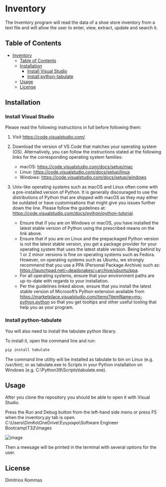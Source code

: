 # Inventory 

The Inventory program will read the data of a shoe store inventory from a text file and will allow the user to enter, view, extract, update and search it. 

## Table of Contents

- [Inventory](#inventory)
  - [Table of Contents](#table-of-contents)
  - [Installation](#installation)
    - [Install Visual Studio](#install-visual-studio)
    - [Install python-tabulate](#install-python-tabulate)
  - [Usage](#usage)
  - [License](#license)

## Installation

### Install Visual Studio

Please read the following instructions in full before following them:
1. Visit https://code.visualstudio.com/

2. Download the version of VS Code that matches your operating system (OS). Alternatively, you can follow the instructions stated at the following links for the corresponding operating system families:
    * macOS: https://code.visualstudio.com/docs/setup/mac
    * Linux: https://code.visualstudio.com/docs/setup/linux
    * Windows: https://code.visualstudio.com/docs/setup/windows
    
3. Unix-like operating systems such as macOS and Linux often come with a pre-installed version of Python. It is generally discouraged to use the distributions of Python that are shipped with macOS as they may either be outdated or have customisations that might give you issues further down the line. Please follow the guidelines at: https://code.visualstudio.com/docs/python/python-tutorial.
    * Ensure that if you are on Windows or macOS, you have installed the latest stable version of Python using the prescribed means on the link above.
    * Ensure that if you are on Linux and the prepackaged Python version is not the latest stable version, you get a package provider for your operating system that uses the latest stable version. Being behind by 1 or 2 minor versions is fine on operating systems such as Fedora. However, on operating systems such as Ubuntu, we strongly recommend that you use a PPA (Personal Package Archive) such as: https://launchpad.net/~deadsnakes/+archive/ubuntu/ppa.
    * For all operating systems, ensure that your environment paths are up-to-date with regards to your installation.
    * Per the guidelines linked above, ensure that you install the latest stable version of Microsoft’s Python extension available from https://marketplace.visualstudio.com/items?itemName=ms-python.python so that you get tooltips and other useful tooling that help you as your program.

### Install python-tabulate

You will also need to install the tabulate python library.

To install it, open the command line and run:

```bash
pip install tabulate
```

The command line utility will be installed as tabulate to bin on Linux (e.g. /usr/bin); or as tabulate.exe to Scripts in your Python installation on Windows (e.g. C:\Python39\Scripts\tabulate.exe).

## Usage

After you clone the repository you should be able to open it with Visual Studio.

Press the Run and Debug button from the left-hand side menu or press F5 when the inventory.py tab is open.
C:\Users\DimKo\OneDrive\Έγγραφα\Software Engineer Bootcamp\T32\Images

![image](https://user-images.githubusercontent.com/18433880/210266247-926c5645-9956-401b-aec9-8bf7880a16c3.png)

Then a meesage will be printed in the terminal with several options for the user.






## License

Dimitrios Kommas 
